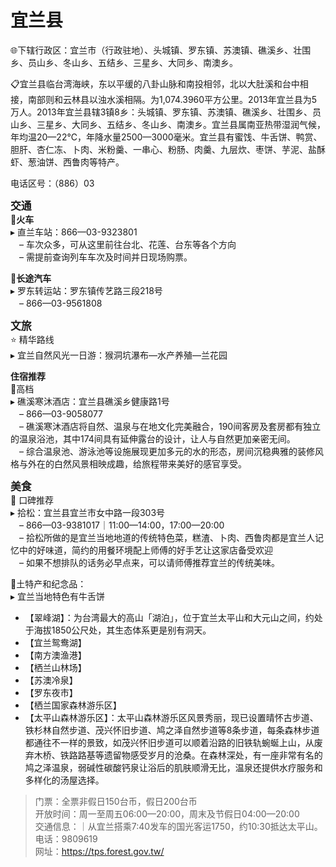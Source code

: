 # 宜兰县  
🌐下辖行政区：宜兰市（行政驻地）、头城镇、罗东镇、苏澳镇、礁溪乡、壮围乡、员山乡、冬山乡、五结乡、三星乡、大同乡、南澳乡。  

📋宜兰县临台湾海峡，东以平缓的八卦山脉和南投相邻，北以大肚溪和台中相接，南部则和云林县以浊水溪相隔。为1,074.3960平方公里。2013年宜兰县为5万人。2013年宜兰县辖3镇8乡：头城镇、罗东镇、苏澳镇、礁溪乡、壮围乡、员山乡、三星乡、大同乡、五结乡、冬山乡、南澳乡。宜兰县属南亚热带湿润气候，年均温20—22℃，年降水量2500—3000毫米。宜兰县有蜜饯、牛舌饼、鸭赏、胆肝、杏仁冻、卜肉、米粉羹、一串心、粉肠、肉羹、九层炊、枣饼、芋泥、盐酥虾、葱油饼、西鲁肉等特产。  

电话区号：（886）03  

<big>**交通**</big>  
🚈**火车**  
▸ 直兰车站：866—03-9323801  
　– 车次众多，可从这里前往台北、花莲、台东等各个方向  
　– 需提前查询列车车次及时间并日现场购票。  

🚌**长途汽车**  
▸ 罗东转运站：罗东镇传艺路三段218号  
　– 866—03-9561808  

<big>**文旅**</big>  
⭐ 精华路线  
▸ 宜兰自然风光一日游：猴洞坑瀑布—水产养殖—兰花园  

**住宿推荐**  
🏨高档  
▸ 礁溪寒沐酒店：宜兰县礁溪乡健康路1号  
　– 866—03-9058077  
　– 礁溪寒沐酒店将自然、温泉与在地文化完美融合，190间客房及套房都有独立的温泉浴池，其中174间具有延伸露台的设计，让人与自然更加亲密无间。  
　– 综合温泉池、游泳池等设施展现更加多元的水的形态，房间沉稳典雅的装修风格与外在的白然风景相映成趣，给旅程带来美好的感官享受。  

<big>**美食**</big>  
🏮 口碑推荐  
▸ 拾松：宜兰县宜兰市女中路一段303号  
　– 866—03-9381017｜11:00—14:00，17:00—20:00  
　– 拾松所做的是宜兰当地地道的传统特色菜，糕渣、卜肉、西鲁肉都是宜兰人记忆中的好味道，简约的用餐环境配上师傅的好手艺让这家店备受欢迎  
　– 如果不想排队的话务必早点来，可以请师傅推荐宜兰的传统美味。  

🧊土特产和纪念品：  
▸ 宜兰当地特色有牛舌饼  

* 【翠峰湖】：为台湾最大的高山「湖泊」，位于宜兰太平山和大元山之间，约处于海拔1850公尺处，其生态体系更是别有洞天。  
* 【宜兰鸳鸯湖】  
* 【南方澳渔港】  
* 【栖兰山林场】  
* 【苏澳冷泉】  
* 【罗东夜市】  
* 【栖兰国家森林游乐区】  
* 【太平山森林游乐区】：太平山森林游乐区风景秀丽，现已设置晴怀古步道、铁杉林自然步道、茂兴怀旧步道、鸠之泽自然步道等8条步道，每条森林步道都通往不一样的景致，如茂兴怀旧步道可以顺着沿路的旧铁轨蜿蜒上山，从废弃木桥、铁路路基等遗留物感受岁月的沧桑。在森林深处，有一座非常有名的鸠之泽温泉，弱碱性碳酸钙泉让浴后的肌肤顺滑无比，温泉还提供水疗服务和多样化的汤屋选择。  
> 门票：全票非假日150台币，假日200台币  
> 开放时间：周一至周五06:00—20:00，周末及节假日04:00—20:00  
> 交通信息：｜从宜兰搭乘7:40发车的国光客运1750，约10:30抵达太平山。  
> 电话：9809619  
> 网址：<a href="http://tps.forest.gov.tw" target="_blank">https://tps.forest.gov.tw/</a>  
